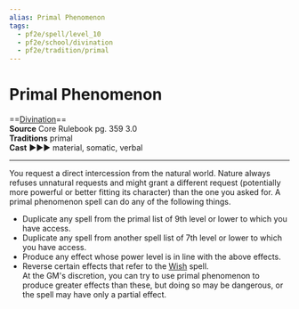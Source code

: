 ```yaml
---
alias: Primal Phenomenon
tags:
  - pf2e/spell/level_10
  - pf2e/school/divination
  - pf2e/tradition/primal
---
```


# Primal Phenomenon

==[Divination](Divination.md)==  
__Source__ Core Rulebook pg. 359 3.0  
**Traditions** primal  
**Cast** ►►► material, somatic, verbal

---

You request a direct intercession from the natural world. Nature always refuses unnatural requests and might grant a different request (potentially more powerful or better fitting its character) than the one you asked for. A primal phenomenon spell can do any of the following things.

- Duplicate any spell from the primal list of 9th level or lower to which you have access.
- Duplicate any spell from another spell list of 7th level or lower to which you have access.
- Produce any effect whose power level is in line with the above effects.
- Reverse certain effects that refer to the [Wish](Wish.md) spell.  
At the GM's discretion, you can try to use primal phenomenon to produce greater effects than these, but doing so may be dangerous, or the spell may have only a partial effect.
